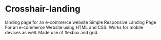 # Crosshair-landing
landing page for an e-commerce website
Simple Responsive Landing Page For an e-commerce Website using HTML and CSS.
Works for mobile devices as well.
Made use of flexbox and grid.
